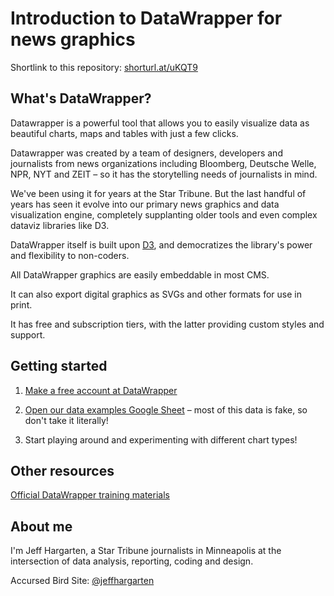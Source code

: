 # Introduction to DataWrapper for news graphics

Shortlink to this repository: [shorturl.at/uKQT9](http://shorturl.at/uKQT9)

## What's DataWrapper?

Datawrapper is a powerful tool that allows you to easily visualize data as beautiful charts, maps and tables with just a few clicks.

Datawrapper was created by a team of designers, developers and journalists from news organizations including Bloomberg, Deutsche Welle, NPR, NYT and ZEIT – so it has the storytelling needs of journalists in mind.

We've been using it for years at the Star Tribune. But the last handful of years has seen it evolve into our primary news graphics and data visualization engine, completely supplanting older tools and even complex dataviz libraries like D3.

DataWrapper itself is built upon [D3](https://d3js.org/), and democratizes the library's power and flexibility to non-coders.

All DataWrapper graphics are easily embeddable in most CMS.

It can also export digital graphics as SVGs and other formats for use in print.

It has free and subscription tiers, with the latter providing custom styles and support.


## Getting started

1. [Make a free account at DataWrapper](https://www.datawrapper.de/)

2. [Open our data examples Google Sheet](https://docs.google.com/spreadsheets/d/1SXw_iuyY7ot6xglBG9fQyBQSA2n3SRus3anTyby535k/edit?usp=sharing) – most of this data is fake, so don't take it literally!

3. Start playing around and experimenting with different chart types!


## Other resources

[Official DataWrapper training materials](https://www.datawrapper.de/training-materials)


## About me

I'm Jeff Hargarten, a Star Tribune journalists in Minneapolis at the intersection of data analysis, reporting, coding and design.

Accursed Bird Site: [@jeffhargarten](https://twitter.com/JeffHargarten)
